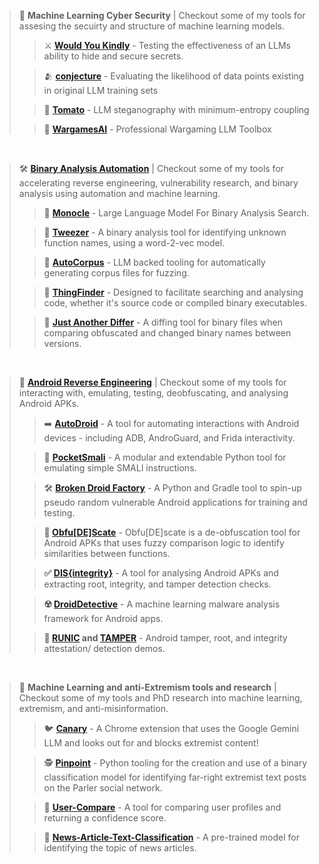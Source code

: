 > 🤖 **Machine Learning Cyber Security** | 
> Checkout some of my tools for assesing the secuirty and structure of machine learning models.
> > ⚔️ **[Would You Kindly](https://github.com/user1342/Would-You-Kindly)** - Testing the effectiveness of an LLMs ability to hide and secure secrets.
> 
> > 🫂 **[conjecture](https://github.com/user1342/conjecture)** - Evaluating the likelihood of data points existing in original LLM training sets
> 
> > 🍅 **[Tomato](https://github.com/user1342/Tomato)** - LLM steganography with minimum-entropy coupling
> 
>> 🎲 **[WargamesAI](https://github.com/user1342/WargamesAI)** - Professional Wargaming LLM Toolbox

<br>

> 🛠️ **[Binary Analysis Automation](https://github.com/user1342/Awesome-Binary-Analysis-Automation)** | 
> Checkout some of my tools for accelerating reverse engineering, vulnerability research, and binary analysis using automation and machine learning.
> > 🧐 **[Monocle](https://www.youtube.com/watch?v=Ekag3HKjjY0)** - Large Language Model For Binary Analysis Search.
> 
> > 🥢 **[Tweezer](https://www.youtube.com/watch?v=Ekag3HKjjY0)** - A binary analysis tool for identifying unknown function names, using a word-2-vec model.
> 
> > 🐇 **[AutoCorpus](https://github.com/user1342/AutoCorpus)** - LLM backed tooling for automatically generating corpus files for fuzzing.
>
> > 🔦 **[ThingFinder](https://github.com/user1342/ThingFinder)** - Designed to facilitate searching and analysing code, whether it's source code or compiled binary executables.
> 
> > 📁 **[Just Another Differ](https://github.com/user1342/Just-Another-Differ)** -  A diffing tool for binary files when comparing obfuscated and changed binary names between versions.

<br>

> 📱 **[Android Reverse Engineering](https://github.com/user1342/Awesome-Android-Reverse-Engineering)** | 
> Checkout some of my tools for interacting with, emulating, testing, deobfuscating, and analysing Android APKs. 
> > ➡️ **[AutoDroid](https://github.com/user1342/AutoDroid)** - A tool for automating interactions with Android devices - including ADB, AndroGuard, and Frida interactivity.
>  
> > 👝 **[PocketSmali](https://github.com/user1342/PocketSmali)** - A modular and extendable Python tool for emulating simple SMALI instructions.
>  
> > 🛠️ **[Broken Droid Factory](https://github.com/user1342/Broken-Droid-Factory)** - A Python and Gradle tool to spin-up pseudo random vulnerable Android applications for training and testing.
>  
> > **🫣 [Obfu[DE]Scate](https://github.com/user1342/Obfu-DE-Scate)** - Obfu[DE]scate is a de-obfuscation tool for Android APKs that uses fuzzy comparison logic to identify similarities between functions.
>  
> > **✅ [DIS{integrity}](https://github.com/user1342/DISintegrity)** - A tool for analysing Android APKs and extracting root, integrity, and tamper detection checks.
> 
> > **☢️ [DroidDetective](https://github.com/user1342/DroidDetective)** - A machine learning malware analysis framework for Android apps.
> 
> > **💾 [RUNIC](https://github.com/user1342/RUNIC) and [TAMPER](https://github.com/user1342/Tamper)** - Android tamper, root, and integrity attestation/ detection demos.

<br>

> 🔎 **Machine Learning and anti-Extremism tools and research** | 
> Checkout some of my tools and PhD research into machine learning, extremism, and anti-misinformation.
> > 🐦 **[Canary](https://github.com/CartographerLabs/Canary)** - A Chrome extension that uses the Google Gemini LLM and looks out for and blocks extremist content!
> 
> > 🕵️ **[Pinpoint](https://github.com/CartographerLabs/Pinpoint)** - Python tooling for the creation and use of a binary classification model for identifying far-right extremist text posts on the Parler social network.
>  
> > 👤 **[User-Compare](https://github.com/CartographerLabs/User-Compare)** - A tool for comparing user profiles and returning a confidence score.
>  
> > 📰 **[News-Article-Text-Classification](https://github.com/CartographerLabs/News-Article-Text-Classification)** - A pre-trained model for identifying the topic of news articles.
